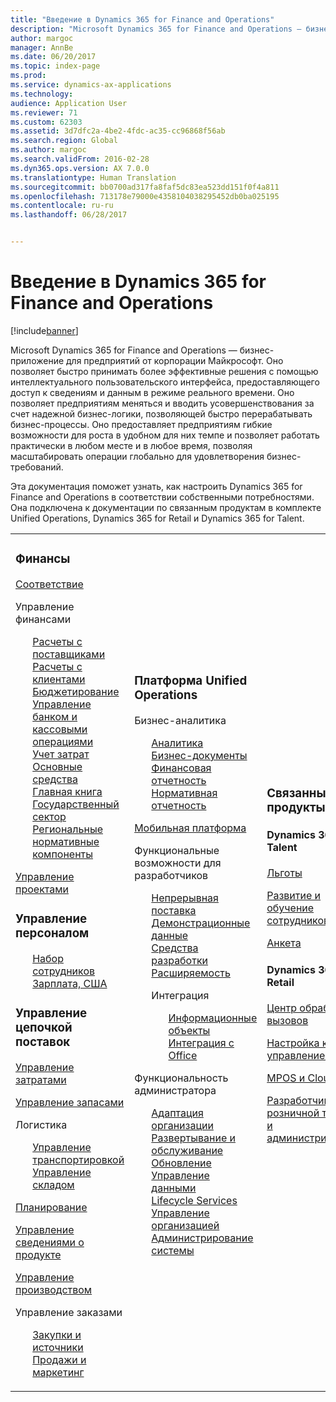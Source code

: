 ```yaml
---
title: "Введение в Dynamics 365 for Finance and Operations"
description: "Microsoft Dynamics 365 for Finance and Operations — бизнес-приложение для предприятий от корпорации Майкрософт. Эта страница поможет вам ознакомиться с продуктом и начать работу с ним."
author: margoc
manager: AnnBe
ms.date: 06/20/2017
ms.topic: index-page
ms.prod: 
ms.service: dynamics-ax-applications
ms.technology: 
audience: Application User
ms.reviewer: 71
ms.custom: 62303
ms.assetid: 3d7dfc2a-4be2-4fdc-ac35-cc96868f56ab
ms.search.region: Global
ms.author: margoc
ms.search.validFrom: 2016-02-28
ms.dyn365.ops.version: AX 7.0.0
ms.translationtype: Human Translation
ms.sourcegitcommit: bb0700ad317fa8faf5dc83ea523dd151f0f4a811
ms.openlocfilehash: 713178e79000e4358104038295452db0ba025195
ms.contentlocale: ru-ru
ms.lasthandoff: 06/28/2017


---
```

# <a name="introduction-to-dynamics-365-finance-and-operations"></a>Введение в Dynamics 365 for Finance and Operations

[!include[banner](includes/banner.md)]

Microsoft Dynamics 365 for Finance and Operations — бизнес-приложение для предприятий от корпорации Майкрософт. Оно позволяет быстро принимать более эффективные решения с помощью интеллектуального пользовательского интерфейса, предоставляющего доступ к сведениям и данным в режиме реального времени. Оно позволяет предприятиям меняться и вводить усовершенствования за счет надежной бизнес-логики, позволяющей быстро перерабатывать бизнес-процессы. Оно предоставляет предприятиям гибкие возможности для роста в удобном для них темпе и позволяет работать практически в любом месте и в любое время, позволяя масштабировать операции глобально для удовлетворения бизнес-требований. 

Эта документация поможет узнать, как настроить Dynamics 365 for Finance and Operations в соответствии собственными потребностями. Она подключена к документации по связанным продуктам в комплекте Unified Operations, Dynamics 365 for Retail и Dynamics 365 for Talent. 

<table>
<colgroup>
<col width="33%" />
<col width="33%" />
<col width="33%" />
</colgroup>
<tbody>
<tr class="odd">
<td><h3>Финансы</h3>
<p><a href="../financials/general-ledger/audit-policy-rules">Соответствие</a></p>
<p>Управление финансами</p>
<ul style="list-style-type:none">
<li><a href="../financials/accounts-payable/accounts-payable">Расчеты с поставщиками</a></li>
<li><a href="../financials/accounts-receivable/accounts-receivable">Расчеты с клиентами</a></li>
<li><a href="../financials/budgeting/budgeting-overview">Бюджетирование</a></li>
<li><a href="../financials/cash-bank-management/cash-bank-management">Управление банком и кассовыми операциями</a></li>
<li><a href="../financials/cost-accounting/cost-accounting-home-page">Учет затрат</a></li>
<li><a href="../financials/fixed-assets/fixed-assets">Основные средства</a></li>
<li><a href="../financials/general-ledger/general-ledger">Главная книга</a></li>
<li><a href="../financials/public-sector/public-sector-functionality">Государственный сектор</a></li>
<li><a href="../dev-itpro/lcs-solutions/country-region">Региональные нормативные компоненты</a></li></ul>
<p><a href="../financials/project-management/overview-project-management-accounting">Управление проектами</a></p>
<H3>Управление персоналом</h3>
  <ul style="list-style-type:none">
<li><a href="hr/manage-recruiting-process">Набор сотрудников</a></li>
<li><a href="hr/localizations/noam-usa-payroll">Зарплата, США</a></li>
</ul>
<h3>Управление цепочкой поставок</h3>
<p><a href="../supply-chain/cost-management/costing-sheets">Управление затратами</a></p>
<p><a href="../supply-chain/inventory/inventory-locations">Управление запасами</a></p>
<p>Логистика</p>
<ul style="list-style-type:none"><li><a href="../supply-chain/transportation/transportation-management-overview">Управление транспортировкой</a></li>
<li><a href="../supply-chain/warehousing/warehouse-configuration">Управление складом</a></li></ul>
<p><a href="../supply-chain/master-planning/master-plans">Планирование</a></p>
  <p><a href="../supply-chain/pim/set-up-maintain-product-configuration-model">Управление сведениями о продукте</a></p>
  <p><a href="../supply-chain/production-control/create-production-orders">Управление производством</a></p>
<p>Управление заказами</p>
  <ul style="list-style-type:none"><li><a href="../supply-chain/procurement/procurement-sourcing-overview">Закупки и источники</a></li>
  <li><a href="../supply-chain/sales-marketing/overview-sales-marketing">Продажи и маркетинг</a></li></ul>
</td>
<td>
<h3>Платформа Unified Operations</h3>
<p>Бизнес-аналитика</p>
<ul style="list-style-type:none"><li><a href="../dev-itpro/analytics/analytics">Аналитика</a></li>
 <li><a href="../dev-itpro/analytics/document-reporting-services">Бизнес-документы</a></li>
<li><a href="../dev-itpro/analytics/financial-reporting-intro">Финансовая отчетность</a></li>
<li><a href="../dev-itpro/analytics/general-electronic-reporting">Нормативная отчетность</a></li></ul>

<p><a href="../dev-itpro/mobile-apps/mobile-platform">Мобильная платформа</a></p>

 <p>Функциональные возможности для разработчиков</p>
<ul style="list-style-type:none">
<li><a href="../dev-itpro/dev-tools/continuous-delivery-home-page">Непрерывная поставка</a></li>
<li><a href="../dev-itpro/get-started/demo-data">Демонстрационные данные</a></li>
<li><a href="../dev-itpro/dev-tools/developer-home-page">Средства разработки</a></li>
<li><a href="../dev-itpro/extensibility/customize-model-elements-extensions">Расширяемость</a></li>
<li><p>Интеграция</p>
<ul style="list-style-type:none"><li><a href="../dev-itpro/data-entities/data-entities">Информационные объекты</a></li>
<li><a href="../dev-itpro/office-integration/office-integration">Интеграция с Office</a></li></ul></li></ul>

<p>Функциональность администратора<p>
<ul style="list-style-type:none">
<li><a href="../fin-and-ops/get-started/onboarding-home">Адаптация организации</a></li>
<li><a href="../dev-itpro/deployment/deploy-demo-environment">Развертывание и обслуживание</a></li>
<li><a href="../dev-itpro/migration-upgrade/upgrade-home-page">Обновление</a></li>
<li><a href="../dev-itpro/data-entities/data-management-integration-data-entity">Управление данными</a></li>
<li><a href="../dev-itpro/lifecycle-services/lcs">Lifecycle Services</a></li>
<li><a href="../fin-and-ops/organization-administration/organization-administration-home-page">Управление организацией</a></li>
<li><a href="../dev-itpro/sysadmin/system-administration-home-page">Администрирование системы</a></li>
</ul>
</td>
<td>
<h3>Связанные продукты</h3>
<h4>Dynamics 365 for Talent</h4>
<p><a href="../talent/manage-benefit-program">Льготы</a></p>
<p><a href="../talent/performance-management-overview">Развитие и обучение сотрудников</a></p>
<p><a href="../talent/questionnaires">Анкета</a></p>

<h4>Dynamics 365 for Retail</h4>
<p><a href="../retail/call-center-functionality">Центр обработки вызовов</p>
<p><a href="../retail/define-maintain-retail-channels">Настройка канала и управление им</p>
<p><a href="../retail/retail-peripherals-overview">MPOS и Cloud POS</p>
<p><a href="../retail/dev-itpro/dev-retail-home-page">Разработчик розничной торговли и администрирование</p>

</td>
</tr>

</tbody>
</table>

